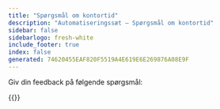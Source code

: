 ```yaml
---
title: "Spørgsmål om kontortid"
description: "Automatiseringssæt – Spørgsmål om kontortid"
sidebar: false
sidebarlogo: fresh-white
include_footer: true
index: false
generated: 74620455EAF820F5519A4E619E6E269876A08E9F
---
```


Giv din feedback på følgende spørgsmål:

{{<questions showNavigationButtons="false" locale="da">}}

